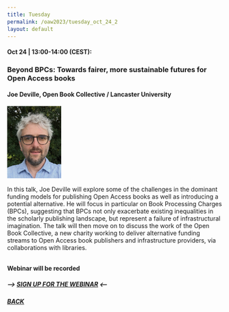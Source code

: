 ```yaml
---
title: Tuesday
permalink: /oaw2023/tuesday_oct_24_2
layout: default
---
```


#### Oct 24 | 13:00-14:00 (CEST):

### Beyond BPCs: Towards fairer, more sustainable futures for Open Access books

#### Joe Deville, Open Book Collective / Lancaster University

<img src="/images/jd.jpg" alt="Joe Deville" style="height: 25%; width:25%;"/>

In this talk, Joe Deville will explore some of the challenges in the dominant funding models for publishing Open Access books as well as introducing a potential alternative. He will focus in particular on Book Processing Charges (BPCs), suggesting that BPCs not only exacerbate existing inequalities in the scholarly publishing landscape, but represent a failure of infrastructural imagination. The talk will then move on to discuss the work of the Open Book Collective, a new charity working to deliver alternative funding streams to Open Access book publishers and infrastructure providers, via collaborations with libraries.<br><br>

**Webinar will be recorded**

##### --> [SIGN UP FOR THE WEBINAR](https://docs.google.com/forms/d/e/1FAIpQLSfaWkahJQ0sd8UOBsihx2pVxZeA08Kx2FVJe0Fdw2eNamieUw/viewform?usp=sf_link) <--

##### [BACK](https://openaccess.dk/oaw2023#programme-of-the-danish-open-access-week-2023)
